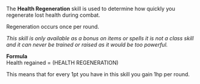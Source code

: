 ---
---
The **Health Regeneration** skill is used to determine how quickly you regenerate lost health during combat.

Regeneration occurs once per round.

_This skill is only available as a bonus on items or spells it is not a class skill and it can never be trained or raised as it would be too powerful._  
  
**Formula**  
Health regained = (HEALTH REGENERATION)  
  
This means that for every 1pt you have in this skill you gain 1hp per round.